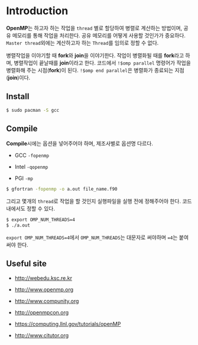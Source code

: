 # Introduction
**OpenMP**는 하고자 하는 작업을 `thread` 별로 할당하여 병렬로 계산하는 방법이며, 공유 메모리를 통해 작업을 처리한다. 공유 메모리를 어떻게 사용할 것인가가 중요하다. `Master thread`외에는 계산하고자 하는 `Thread`를 임의로 정할 수 없다.

병렬작업을 이야기할 때 **fork**와 **join**을 이야기한다. 작업이 병렬화될 때를 **fork**라고 하며, 병렬작업이 끝날때를 **join**이라고 한다. 코드에서 `!$omp parallel` 명령어가 작업을 병렬화해 주는 시점(**fork**)이 된다. `!$omp end parallel`은 병렬화가 종료되는 지점(**join**)이다.

## Install
```sh
$ sudo pacman -S gcc
```

## Compile
**Compile**시에는 옵션을 넣어주어야 하며, 제조사별로 옵션명 다르다.

- GCC `-fopenmp`

- Intel `-qopenmp`

- PGI `-mp`

```bash
$ gfortran -fopenmp -o a.out file_name.f90
```
그리고 몇개의 `thread`로 작업을 할 것인지 실행파일을 실행 전에 정해주어야 한다. 코드내에서도 정할 수 있다.
```bash
$ export OMP_NUM_THREADS=4
$ ./a.out
```
`export OMP_NUM_THREADS=4`에서 `OMP_NUM_THREADS`는 대문자로 써야하며 `=4`는 붙여써야 한다.

## Useful site

- <a href="http://webedu.ksc.re.kr" target="_blank"> http://webedu.ksc.re.kr </a>

- <a href="http://www.openmp.org" target="_blank"> http://www.openmp.org </a>

- <a href="http://www.compunity.org" target="_blank"> http://www.compunity.org </a>

- <a href="http://openmpcon.org" target="_blank"> http://openmpcon.org </a>

- <a href="https://computing.llnl.gov/tutorials/openMP" target="_blank"> https://computing.llnl.gov/tutorials/openMP </a>

- <a href="http://www.citutor.org" target="_blank"> http://www.citutor.org </a>
